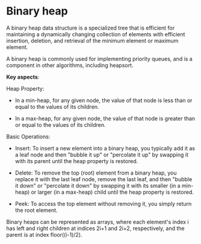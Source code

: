 # Binary heap

A binary heap data structure is a specialized tree that is efficient for maintaining a dynamically changing collection of elements with efficient insertion, deletion, and retrieval of the minimum element or maximum element. 

A binary heap is commonly used for implementing priority queues, and is a component in other algorithms, including heapsort.

**Key aspects**:

Heap Property: 

* In a min-heap, for any given node, the value of that node is less than or equal to the values of its children. 

* In a max-heap, for any given node, the value of that node is greater than or equal to the values of its children.

Basic Operations:

* Insert: To insert a new element into a binary heap, you typically add it as a leaf node and then "bubble it up" or "percolate it up" by swapping it with its parent until the heap property is restored.

* Delete: To remove the top (root) element from a binary heap, you replace it with the last leaf node, remove the last leaf, and then "bubble it down" or "percolate it down" by swapping it with its smaller (in a min-heap) or larger (in a max-heap) child until the heap property is restored.

* Peek: To access the top element without removing it, you simply return the root element.

Binary heaps can be represented as arrays, where each element's index i has left and right children at indices 2i+1 and 2i+2, respectively, and the parent is at index floor((i-1)/2).

